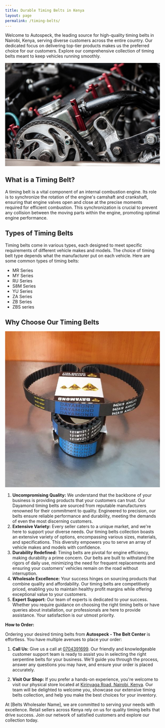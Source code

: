 ```yaml
---
title: Durable Timing Belts in Kenya
layout: page
permalink: /timing-belts/
---
```


Welcome to Autospeck, the leading source for high-quality timing belts in Nairobi, Kenya, serving diverse customers across the entire country. Our dedicated focus on delivering top-tier products makes us the preferred choice for our customers. Explore our comprehensive collection of timing belts meant to keep vehicles running smoothly.

![Timing Belt on engine](/assets/images/timing-belt-big.jpg)

## What is a Timing Belt?

A timing belt is a vital component of an internal combustion engine. Its role is to synchronize the rotation of the engine's camshaft and crankshaft, ensuring that engine valves open and close at the precise moments required for efficient combustion. This synchronization is crucial to prevent any collision between the moving parts within the engine, promoting optimal engine performance.


## Types of Timing Belts

Timing belts come in various types, each designed to meet specific requirements of different vehicle makes and models. The choice of timing belt type depends what the manufacturer put on each vehicle. Here are some common types of timing belts:

- MR Series
- MY Series
- RU Series
- S8M Series
- YU Series
- ZA Series
- ZB Series
- ZBS series

## Why Choose Our Timing Belts

![Dayamond Timing Belt](/assets/images/timing-belts.jpg)

1. **Uncompromising Quality:** We understand that the backbone of your business is providing products that your customers can trust. Our Dayamond timing belts are sourced from reputable manufacturers renowned for their commitment to quality. Engineered to precision, our belts ensure reliable performance and durability, meeting the demands of even the most discerning customers.
2. **Extensive Variety:** Every seller caters to a unique market, and we're here to support your diverse needs. Our timing belts collection boasts an extensive variety of options, encompassing various sizes, materials, and specifications. This diversity empowers you to serve an array of vehicle makes and models with confidence.
3. **Durability Redefined:** Timing belts are pivotal for engine efficiency, making durability a prime concern. Our belts are built to withstand the rigors of daily use, minimizing the need for frequent replacements and ensuring your customers' vehicles remain on the road without interruption.
4. **Wholesale Excellence:** Your success hinges on sourcing products that combine quality and affordability. Our timing belts are competitively priced, enabling you to maintain healthy profit margins while offering exceptional value to your customers.
5. **Expert Support:** Our team of experts is dedicated to your success. Whether you require guidance on choosing the right timing belts or have queries about installation, our professionals are here to provide assistance. Your satisfaction is our utmost priority.

**How to Order:**

Ordering your desired timing belts from **Autospeck - The Belt Center** is effortless. You have multiple avenues to place your order:

1. **Call Us:** Give us a call at [0704391699](tel:+254704391699). Our friendly and knowledgeable customer support team is ready to assist you in selecting the right serpentine belts for your business. We'll guide you through the process, answer any questions you may have, and ensure your order is placed accurately.

2. **Visit Our Shop:** If you prefer a hands-on experience, you're welcome to visit our physical store located at [Kirinyaga Road, Nairobi, Kenya](#contact). Our team will be delighted to welcome you, showcase our extensive timing belts collection, and help you make the best choices for your inventory.

At [Belts Wholesaler Name], we are committed to serving your needs with excellence. Retail sellers across Kenya rely on us for quality timing belts that drive success. Join our network of satisfied customers and explore our collection today.
